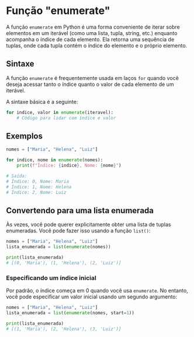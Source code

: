 # Função "enumerate"

A função `enumerate` em Python é uma forma conveniente de iterar sobre elementos em um iterável (como uma lista, tupla, string, etc.) enquanto acompanha o índice de cada elemento. Ela retorna uma sequência de tuplas, onde cada tupla contém o índice do elemento e o próprio elemento.

## **Sintaxe**

A função `enumerate` é frequentemente usada em laços `for` quando você deseja acessar tanto o índice quanto o valor de cada elemento de um iterável.

A sintaxe básica é a seguinte:

```python
for indice, valor in enumerate(iteravel):
    # Código para lidar com índice e valor
```

## **Exemplos**

```python
nomes = ["Maria", "Helena", "Luiz"]

for indice, nome in enumerate(nomes):
    print(f"Índice: {indice}, Nome: {nome}")

# Saída:
# Índice: 0, Nome: Maria
# Índice: 1, Nome: Helena
# Índice: 2, Nome: Luiz
```

## **Convertendo para uma lista enumerada**

Às vezes, você pode querer explicitamente obter uma lista de tuplas enumeradas. Você pode fazer isso usando a função `list()`:

```python
nomes = ["Maria", "Helena", "Luiz"]
lista_enumerada = list(enumerate(nomes))

print(lista_enumerada)
# [(0, 'Maria'), (1, 'Helena'), (2, 'Luiz')]
```

### **Especificando um índice inicial**

Por padrão, o índice começa em 0 quando você usa `enumerate`. No entanto, você pode especificar um valor inicial usando um segundo argumento:

```python
nomes = ["Maria", "Helena", "Luiz"]
lista_enumerada = list(enumerate(nomes, start=1))

print(lista_enumerada)
# [(1, 'Maria'), (2, 'Helena'), (3, 'Luiz')]
```
